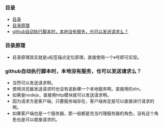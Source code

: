 ### 目录
* [目录](#目录)
* [目录原理](#目录原理)
* [github自动执行脚本时，本地没有服务，也可以发送请求么？](#github自动执行脚本时，本地没有服务，也可以发送请求么？)

### 目录原理
* 目录原理其实就是`a`标签锚点定位原理，直接使用一个`#`号即可实现。

### github自动执行脚本时，本地没有服务，也可以发送请求么？
* 当然可以发送请求啊。
* 使用浏览器发送请求时也没有说新建一个本地服务啊。直接用的xhr。
* 如果是nodejs，直接用http模块就可以发送请求啊。
* 因为请求方是客户端，只要服务端存在，客户端肯定是可以直接进行请求的啊。
* 如果客户端也是一个服务器，那一般都是充当代理服务器的角色，没有这个角色也是可以直接请求的。
